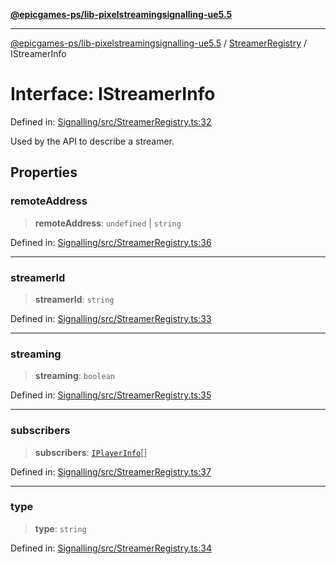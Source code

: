 [**@epicgames-ps/lib-pixelstreamingsignalling-ue5.5**](../../README.md)

***

[@epicgames-ps/lib-pixelstreamingsignalling-ue5.5](../../README.md) / [StreamerRegistry](../README.md) / IStreamerInfo

# Interface: IStreamerInfo

Defined in: [Signalling/src/StreamerRegistry.ts:32](https://github.com/mcottontensor/PixelStreamingInfrastructure/blob/1c2e89b140492a0711bcb88268b18a037a27dc45/Signalling/src/StreamerRegistry.ts#L32)

Used by the API to describe a streamer.

## Properties

### remoteAddress

> **remoteAddress**: `undefined` \| `string`

Defined in: [Signalling/src/StreamerRegistry.ts:36](https://github.com/mcottontensor/PixelStreamingInfrastructure/blob/1c2e89b140492a0711bcb88268b18a037a27dc45/Signalling/src/StreamerRegistry.ts#L36)

***

### streamerId

> **streamerId**: `string`

Defined in: [Signalling/src/StreamerRegistry.ts:33](https://github.com/mcottontensor/PixelStreamingInfrastructure/blob/1c2e89b140492a0711bcb88268b18a037a27dc45/Signalling/src/StreamerRegistry.ts#L33)

***

### streaming

> **streaming**: `boolean`

Defined in: [Signalling/src/StreamerRegistry.ts:35](https://github.com/mcottontensor/PixelStreamingInfrastructure/blob/1c2e89b140492a0711bcb88268b18a037a27dc45/Signalling/src/StreamerRegistry.ts#L35)

***

### subscribers

> **subscribers**: [`IPlayerInfo`](../../PlayerRegistry/interfaces/IPlayerInfo.md)[]

Defined in: [Signalling/src/StreamerRegistry.ts:37](https://github.com/mcottontensor/PixelStreamingInfrastructure/blob/1c2e89b140492a0711bcb88268b18a037a27dc45/Signalling/src/StreamerRegistry.ts#L37)

***

### type

> **type**: `string`

Defined in: [Signalling/src/StreamerRegistry.ts:34](https://github.com/mcottontensor/PixelStreamingInfrastructure/blob/1c2e89b140492a0711bcb88268b18a037a27dc45/Signalling/src/StreamerRegistry.ts#L34)

